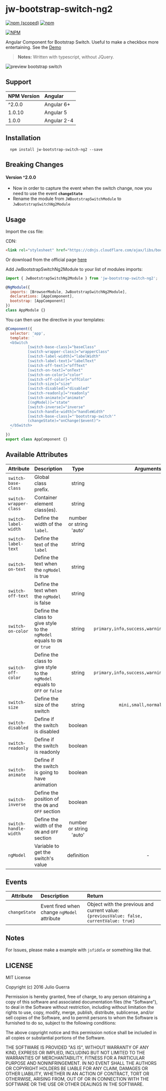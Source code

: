# jw-bootstrap-switch-ng2
[![npm (scoped)](https://img.shields.io/npm/v/jw-bootstrap-switch-ng2.svg?style=flat-square)]()
[![npm](https://img.shields.io/npm/dt/jw-bootstrap-switch-ng2.svg?style=flat-square)]()

[![NPM](https://nodei.co/npm/jw-bootstrap-switch-ng2.png?compact=true)](https://www.npmjs.com/package/jw-bootstrap-switch-ng2)

Angular Component for Bootstrap Switch. Useful to make a checkbox more entertaining. See the [Demo](https://juliowar.github.io/jw-bootstrap-switch-ng2)
>**Notes:**
>Written with typescript, without JQuery.


![preview bootstrap switch](https://www.dropbox.com/s/ujuyufi3akvnu0v/preview-switch.gif?raw=1)

## Support
| NPM Version | Angular |
|-----------|:-----------|
| ^2.0.0 | Angular 6+|
| 1.0.10 | Angular 5 |
| 1.0.0  | Angular 2-4 |

## Installation
```
  npm install jw-bootstrap-switch-ng2 --save
```

## Breaking Changes

#### Version ^2.0.0
- Now in order to capture the event when the switch change, now you need to use the event **`changeState`**
- Rename the module from `JWBootstrapSwitchModule` to `JwBootstrapSwitchNg2Module`


## Usage
Import the css file:

CDN:
```html
<link rel="stylesheet" href="https://cdnjs.cloudflare.com/ajax/libs/bootstrap-switch/3.3.2/css/bootstrap3/bootstrap-switch.css">
```
Or download from the official page [here](http://bootstrapswitch.com/)


Add JwBootstrapSwitchNg2Module to your list of modules imports:

```javascript
import { JwBootstrapSwitchNg2Module } from 'jw-bootstrap-switch-ng2';

@NgModule({
  imports: [BrowserModule, JwBootstrapSwitchNg2Module],
  declarations: [AppComponent],
  bootstrap: [AppComponent]
})
class AppModule {}
```

You can then use the directive in your templates:
```javascript
@Component({
  selector: 'app',
  template: `
  <bSwitch
          [switch-base-class]="baseClass"
          [switch-wrapper-class]="wrapperClass"
          [switch-label-width]="labelWidth"
          [switch-label-text]="labelText"
          [switch-off-text]="offText"
          [switch-on-text]="onText"
          [switch-on-color]="color"
          [switch-off-color]="offColor"
          [switch-size]="size"
          [switch-disabled]="disabled"
          [switch-readonly]="readonly"
          [switch-animate]="animate"
          [(ngModel)]="state"
          [switch-inverse]="inverse"
          [switch-handle-width]="handleWidth"
          [switch-base-class]="'bootstrap-switch'"
          (changeState)="onChange($event)">
  </bSwitch>
  `
})
export class AppComponent {}
```

## Available Attributes

| Attribute | Description | Type | Arguments |
|-----------|:-----------|:-------:|:--------:|
|`switch-base-class`| Global class prefix. | string | |
|`switch-wrapper-class`| Container element class(es). | string | |
|`switch-label-width`| Define the width of the `label`. | number or string 'auto' | |
|`switch-label-text`| Define the text of the `label`| string ||
|`switch-on-text` | Define the text when the `ngModel` is true |string| |
|`switch-off-text`| Define the text when the `ngModel` is false | string ||
|`switch-on-color`| Define the class to give style to the `ngModel` equals to `ON` or `true` | string | `primary,info,success,warning,danger,default`|
|`switch-off-color`| Define the class to give style to the `ngModel` equals to `OFF` or `false` | string | `primary,info,success,warning,danger,default`|
|`switch-size` | Define the size of the switch | string | `mini,small,normal,large`|
|`switch-disabled` | Define if the switch is disabled | boolean ||
|`switch-readonly` | Define if the switch is readonly | boolean ||
|`switch-animate` | Define if the switch is going to have animation | boolean ||
|`switch-inverse` | Define the position of the `ON` and `OFF` section | boolean ||
|`switch-handle-width` | Define the width of the `ON` and `OFF` section |number or string 'auto'||
|`ngModel` | Variable to get the switch's value |definition| -|

## Events

| Attribute | Description | Return |
|-----------|:-----------|:-------|
|`changeState` | Event fired when change `ngModel` attribute | Object with the previous and current value: ` {previousValue: false, currentValue: true}` |

## Notes
For Issues, please make a example with `jsfiddle` or something like that.

## LICENSE

MIT License

Copyright (c) 2016 Julio Guerra

Permission is hereby granted, free of charge, to any person obtaining a copy
of this software and associated documentation files (the "Software"), to deal
in the Software without restriction, including without limitation the rights
to use, copy, modify, merge, publish, distribute, sublicense, and/or sell
copies of the Software, and to permit persons to whom the Software is
furnished to do so, subject to the following conditions:

The above copyright notice and this permission notice shall be included in all
copies or substantial portions of the Software.

THE SOFTWARE IS PROVIDED "AS IS", WITHOUT WARRANTY OF ANY KIND, EXPRESS OR
IMPLIED, INCLUDING BUT NOT LIMITED TO THE WARRANTIES OF MERCHANTABILITY,
FITNESS FOR A PARTICULAR PURPOSE AND NONINFRINGEMENT. IN NO EVENT SHALL THE
AUTHORS OR COPYRIGHT HOLDERS BE LIABLE FOR ANY CLAIM, DAMAGES OR OTHER
LIABILITY, WHETHER IN AN ACTION OF CONTRACT, TORT OR OTHERWISE, ARISING FROM,
OUT OF OR IN CONNECTION WITH THE SOFTWARE OR THE USE OR OTHER DEALINGS IN THE
SOFTWARE.
